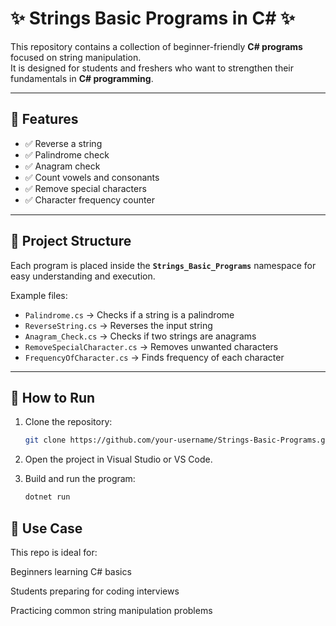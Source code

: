 # ✨ Strings Basic Programs in C# ✨

This repository contains a collection of beginner-friendly **C# programs** focused on string manipulation.  
It is designed for students and freshers who want to strengthen their fundamentals in **C# programming**.

---

## 📌 Features
- ✅ Reverse a string  
- ✅ Palindrome check  
- ✅ Anagram check  
- ✅ Count vowels and consonants  
- ✅ Remove special characters  
- ✅ Character frequency counter  

---

## 📂 Project Structure
Each program is placed inside the **`Strings_Basic_Programs`** namespace for easy understanding and execution.  

Example files:
- `Palindrome.cs` → Checks if a string is a palindrome  
- `ReverseString.cs` → Reverses the input string  
- `Anagram_Check.cs` → Checks if two strings are anagrams  
- `RemoveSpecialCharacter.cs` → Removes unwanted characters  
- `FrequencyOfCharacter.cs` → Finds frequency of each character  

---

## 🚀 How to Run
1. Clone the repository:
   ```bash
   git clone https://github.com/your-username/Strings-Basic-Programs.git
   
2. Open the project in Visual Studio or VS Code.

3. Build and run the program:
    ```bash
   dotnet run
    
## 🎯 Use Case

This repo is ideal for:

Beginners learning C# basics

Students preparing for coding interviews

Practicing common string manipulation problems
